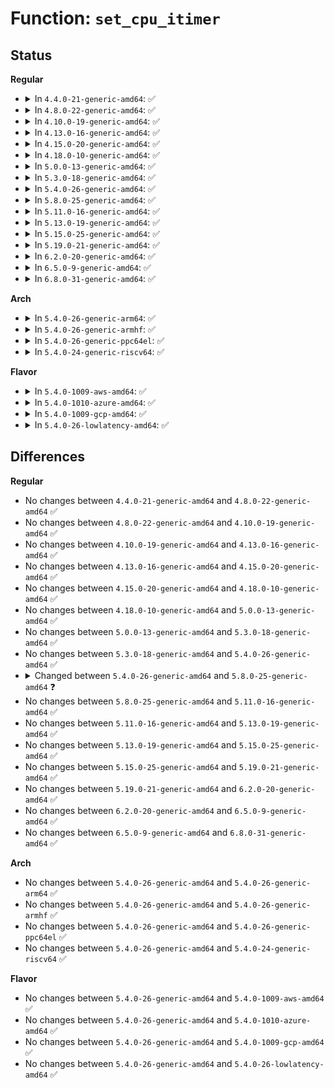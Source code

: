 # Function: <code>set_cpu_itimer</code>

## Status
<b>Regular</b>
<ul>
<li>
<details>
<summary>In <code>4.4.0-21-generic-amd64</code>: ✅</summary>

```c
void set_cpu_itimer(struct task_struct * tsk, unsigned int clock_id, const const struct itimerval * value, const struct itimerval * ovalue)
```

```json
{
  "name": "set_cpu_itimer",
  "collision_type": "Unique Static",
  "inline_type": "No",
  "funcs": [
    {
      "addr": 18446744071579828640,
      "name": "set_cpu_itimer",
      "external": false,
      "loc": "kernel/time/itimer.c:143",
      "file": "kernel/time/itimer.c",
      "inline": "seen, unknown",
      "caller_inline": [],
      "caller_func": [
        "kernel/time/itimer.c:do_setitimer",
        "kernel/time/itimer.c:do_setitimer"
      ]
    }
  ],
  "symbols": [
    {
      "addr": 18446744071579828640,
      "name": "set_cpu_itimer",
      "section": ".text",
      "bind": "STB_LOCAL",
      "size": 562
    }
  ]
}
```
</details>
</li>
<li>
<details>
<summary>In <code>4.8.0-22-generic-amd64</code>: ✅</summary>

```c
void set_cpu_itimer(struct task_struct * tsk, unsigned int clock_id, const const struct itimerval * value, const struct itimerval * ovalue)
```

```json
{
  "name": "set_cpu_itimer",
  "collision_type": "Unique Static",
  "inline_type": "No",
  "funcs": [
    {
      "addr": 18446744071579857360,
      "name": "set_cpu_itimer",
      "external": false,
      "loc": "kernel/time/itimer.c:143",
      "file": "kernel/time/itimer.c",
      "inline": "seen, unknown",
      "caller_inline": [],
      "caller_func": [
        "kernel/time/itimer.c:do_setitimer",
        "kernel/time/itimer.c:do_setitimer"
      ]
    }
  ],
  "symbols": [
    {
      "addr": 18446744071579857360,
      "name": "set_cpu_itimer",
      "section": ".text",
      "bind": "STB_LOCAL",
      "size": 567
    }
  ]
}
```
</details>
</li>
<li>
<details>
<summary>In <code>4.10.0-19-generic-amd64</code>: ✅</summary>

```c
void set_cpu_itimer(struct task_struct * tsk, unsigned int clock_id, const const struct itimerval * value, const struct itimerval * ovalue)
```

```json
{
  "name": "set_cpu_itimer",
  "collision_type": "Unique Static",
  "inline_type": "No",
  "funcs": [
    {
      "addr": 18446744071579932816,
      "name": "set_cpu_itimer",
      "external": false,
      "loc": "kernel/time/itimer.c:143",
      "file": "kernel/time/itimer.c",
      "inline": "seen, unknown",
      "caller_inline": [],
      "caller_func": [
        "kernel/time/itimer.c:do_setitimer",
        "kernel/time/itimer.c:do_setitimer"
      ]
    }
  ],
  "symbols": [
    {
      "addr": 18446744071579932816,
      "name": "set_cpu_itimer",
      "section": ".text",
      "bind": "STB_LOCAL",
      "size": 567
    }
  ]
}
```
</details>
</li>
<li>
<details>
<summary>In <code>4.13.0-16-generic-amd64</code>: ✅</summary>

```c
void set_cpu_itimer(struct task_struct * tsk, unsigned int clock_id, const const struct itimerval * value, const struct itimerval * ovalue)
```

```json
{
  "name": "set_cpu_itimer",
  "collision_type": "Unique Static",
  "inline_type": "No",
  "funcs": [
    {
      "addr": 18446744071579940528,
      "name": "set_cpu_itimer",
      "external": false,
      "loc": "kernel/time/itimer.c:148",
      "file": "kernel/time/itimer.c",
      "inline": "seen, unknown",
      "caller_inline": [],
      "caller_func": [
        "kernel/time/itimer.c:do_setitimer",
        "kernel/time/itimer.c:do_setitimer"
      ]
    }
  ],
  "symbols": [
    {
      "addr": 18446744071579940528,
      "name": "set_cpu_itimer",
      "section": ".text",
      "bind": "STB_LOCAL",
      "size": 507
    }
  ]
}
```
</details>
</li>
<li>
<details>
<summary>In <code>4.15.0-20-generic-amd64</code>: ✅</summary>

```c
void set_cpu_itimer(struct task_struct * tsk, unsigned int clock_id, const const struct itimerval * value, const struct itimerval * ovalue)
```

```json
{
  "name": "set_cpu_itimer",
  "collision_type": "Unique Static",
  "inline_type": "No",
  "funcs": [
    {
      "addr": 18446744071579986176,
      "name": "set_cpu_itimer",
      "external": false,
      "loc": "kernel/time/itimer.c:149",
      "file": "kernel/time/itimer.c",
      "inline": "seen, unknown",
      "caller_inline": [],
      "caller_func": [
        "kernel/time/itimer.c:do_setitimer",
        "kernel/time/itimer.c:do_setitimer"
      ]
    }
  ],
  "symbols": [
    {
      "addr": 18446744071579986176,
      "name": "set_cpu_itimer",
      "section": ".text",
      "bind": "STB_LOCAL",
      "size": 510
    }
  ]
}
```
</details>
</li>
<li>
<details>
<summary>In <code>4.18.0-10-generic-amd64</code>: ✅</summary>

```c
void set_cpu_itimer(struct task_struct * tsk, unsigned int clock_id, const const struct itimerval * value, const struct itimerval * ovalue)
```

```json
{
  "name": "set_cpu_itimer",
  "collision_type": "Unique Static",
  "inline_type": "No",
  "funcs": [
    {
      "addr": 18446744071580037520,
      "name": "set_cpu_itimer",
      "external": false,
      "loc": "kernel/time/itimer.c:149",
      "file": "kernel/time/itimer.c",
      "inline": "seen, unknown",
      "caller_inline": [],
      "caller_func": [
        "kernel/time/itimer.c:do_setitimer",
        "kernel/time/itimer.c:do_setitimer"
      ]
    }
  ],
  "symbols": [
    {
      "addr": 18446744071580037520,
      "name": "set_cpu_itimer",
      "section": ".text",
      "bind": "STB_LOCAL",
      "size": 515
    }
  ]
}
```
</details>
</li>
<li>
<details>
<summary>In <code>5.0.0-13-generic-amd64</code>: ✅</summary>

```c
void set_cpu_itimer(struct task_struct * tsk, unsigned int clock_id, const const struct itimerval * value, const struct itimerval * ovalue)
```

```json
{
  "name": "set_cpu_itimer",
  "collision_type": "Unique Static",
  "inline_type": "No",
  "funcs": [
    {
      "addr": 18446744071580084336,
      "name": "set_cpu_itimer",
      "external": false,
      "loc": "kernel/time/itimer.c:148",
      "file": "kernel/time/itimer.c",
      "inline": "seen, unknown",
      "caller_inline": [],
      "caller_func": [
        "kernel/time/itimer.c:do_setitimer",
        "kernel/time/itimer.c:do_setitimer"
      ]
    }
  ],
  "symbols": [
    {
      "addr": 18446744071580084336,
      "name": "set_cpu_itimer",
      "section": ".text",
      "bind": "STB_LOCAL",
      "size": 511
    }
  ]
}
```
</details>
</li>
<li>
<details>
<summary>In <code>5.3.0-18-generic-amd64</code>: ✅</summary>

```c
void set_cpu_itimer(struct task_struct * tsk, unsigned int clock_id, const const struct itimerval * value, const struct itimerval * ovalue)
```

```json
{
  "name": "set_cpu_itimer",
  "collision_type": "Unique Static",
  "inline_type": "No",
  "funcs": [
    {
      "addr": 18446744071580128032,
      "name": "set_cpu_itimer",
      "external": false,
      "loc": "kernel/time/itimer.c:148",
      "file": "kernel/time/itimer.c",
      "inline": "seen, unknown",
      "caller_inline": [],
      "caller_func": [
        "kernel/time/itimer.c:do_setitimer",
        "kernel/time/itimer.c:do_setitimer"
      ]
    }
  ],
  "symbols": [
    {
      "addr": 18446744071580128032,
      "name": "set_cpu_itimer",
      "section": ".text",
      "bind": "STB_LOCAL",
      "size": 470
    }
  ]
}
```
</details>
</li>
<li>
<details>
<summary>In <code>5.4.0-26-generic-amd64</code>: ✅</summary>

```c
void set_cpu_itimer(struct task_struct * tsk, unsigned int clock_id, const const struct itimerval * value, const struct itimerval * ovalue)
```

```json
{
  "name": "set_cpu_itimer",
  "collision_type": "Unique Static",
  "inline_type": "No",
  "funcs": [
    {
      "addr": 18446744071580176288,
      "name": "set_cpu_itimer",
      "external": false,
      "loc": "kernel/time/itimer.c:143",
      "file": "kernel/time/itimer.c",
      "inline": "seen, unknown",
      "caller_inline": [],
      "caller_func": [
        "kernel/time/itimer.c:do_setitimer",
        "kernel/time/itimer.c:do_setitimer"
      ]
    }
  ],
  "symbols": [
    {
      "addr": 18446744071580176288,
      "name": "set_cpu_itimer",
      "section": ".text",
      "bind": "STB_LOCAL",
      "size": 470
    }
  ]
}
```
</details>
</li>
<li>
<details>
<summary>In <code>5.8.0-25-generic-amd64</code>: ✅</summary>

```c
void set_cpu_itimer(struct task_struct * tsk, unsigned int clock_id, const const struct itimerspec64 * value, const struct itimerspec64 * ovalue)
```

```json
{
  "name": "set_cpu_itimer",
  "collision_type": "Unique Static",
  "inline_type": "No",
  "funcs": [
    {
      "addr": 18446744071580240240,
      "name": "set_cpu_itimer",
      "external": false,
      "loc": "kernel/time/itimer.c:168",
      "file": "kernel/time/itimer.c",
      "inline": "seen, unknown",
      "caller_inline": [],
      "caller_func": [
        "kernel/time/itimer.c:do_setitimer",
        "kernel/time/itimer.c:do_setitimer"
      ]
    }
  ],
  "symbols": [
    {
      "addr": 18446744071580240240,
      "name": "set_cpu_itimer",
      "section": ".text",
      "bind": "STB_LOCAL",
      "size": 393
    }
  ]
}
```
</details>
</li>
<li>
<details>
<summary>In <code>5.11.0-16-generic-amd64</code>: ✅</summary>

```c
void set_cpu_itimer(struct task_struct * tsk, unsigned int clock_id, const const struct itimerspec64 * value, const struct itimerspec64 * ovalue)
```

```json
{
  "name": "set_cpu_itimer",
  "collision_type": "Unique Static",
  "inline_type": "No",
  "funcs": [
    {
      "addr": 18446744071580224448,
      "name": "set_cpu_itimer",
      "external": false,
      "loc": "kernel/time/itimer.c:168",
      "file": "kernel/time/itimer.c",
      "inline": "seen, unknown",
      "caller_inline": [],
      "caller_func": [
        "kernel/time/itimer.c:do_setitimer",
        "kernel/time/itimer.c:do_setitimer"
      ]
    }
  ],
  "symbols": [
    {
      "addr": 18446744071580224448,
      "name": "set_cpu_itimer",
      "section": ".text",
      "bind": "STB_LOCAL",
      "size": 437
    }
  ]
}
```
</details>
</li>
<li>
<details>
<summary>In <code>5.13.0-19-generic-amd64</code>: ✅</summary>

```c
void set_cpu_itimer(struct task_struct * tsk, unsigned int clock_id, const const struct itimerspec64 * value, const struct itimerspec64 * ovalue)
```

```json
{
  "name": "set_cpu_itimer",
  "collision_type": "Unique Static",
  "inline_type": "No",
  "funcs": [
    {
      "addr": 18446744071580229616,
      "name": "set_cpu_itimer",
      "external": false,
      "loc": "kernel/time/itimer.c:168",
      "file": "kernel/time/itimer.c",
      "inline": "seen, unknown",
      "caller_inline": [],
      "caller_func": [
        "kernel/time/itimer.c:do_setitimer",
        "kernel/time/itimer.c:do_setitimer"
      ]
    }
  ],
  "symbols": [
    {
      "addr": 18446744071580229616,
      "name": "set_cpu_itimer",
      "section": ".text",
      "bind": "STB_LOCAL",
      "size": 440
    }
  ]
}
```
</details>
</li>
<li>
<details>
<summary>In <code>5.15.0-25-generic-amd64</code>: ✅</summary>

```c
void set_cpu_itimer(struct task_struct * tsk, unsigned int clock_id, const const struct itimerspec64 * value, const struct itimerspec64 * ovalue)
```

```json
{
  "name": "set_cpu_itimer",
  "collision_type": "Unique Static",
  "inline_type": "No",
  "funcs": [
    {
      "addr": 18446744071580378448,
      "name": "set_cpu_itimer",
      "external": false,
      "loc": "kernel/time/itimer.c:168",
      "file": "kernel/time/itimer.c",
      "inline": "seen, unknown",
      "caller_inline": [],
      "caller_func": [
        "kernel/time/itimer.c:do_setitimer",
        "kernel/time/itimer.c:do_setitimer"
      ]
    }
  ],
  "symbols": [
    {
      "addr": 18446744071580378448,
      "name": "set_cpu_itimer",
      "section": ".text",
      "bind": "STB_LOCAL",
      "size": 558
    }
  ]
}
```
</details>
</li>
<li>
<details>
<summary>In <code>5.19.0-21-generic-amd64</code>: ✅</summary>

```c
void set_cpu_itimer(struct task_struct * tsk, unsigned int clock_id, const const struct itimerspec64 * value, const struct itimerspec64 * ovalue)
```

```json
{
  "name": "set_cpu_itimer",
  "collision_type": "Unique Static",
  "inline_type": "No",
  "funcs": [
    {
      "addr": 18446744071580596624,
      "name": "set_cpu_itimer",
      "external": false,
      "loc": "kernel/time/itimer.c:168",
      "file": "kernel/time/itimer.c",
      "inline": "seen, unknown",
      "caller_inline": [],
      "caller_func": [
        "kernel/time/itimer.c:do_setitimer",
        "kernel/time/itimer.c:do_setitimer"
      ]
    }
  ],
  "symbols": [
    {
      "addr": 18446744071580596624,
      "name": "set_cpu_itimer",
      "section": ".text",
      "bind": "STB_LOCAL",
      "size": 606
    }
  ]
}
```
</details>
</li>
<li>
<details>
<summary>In <code>6.2.0-20-generic-amd64</code>: ✅</summary>

```c
void set_cpu_itimer(struct task_struct * tsk, unsigned int clock_id, const const struct itimerspec64 * value, const struct itimerspec64 * ovalue)
```

```json
{
  "name": "set_cpu_itimer",
  "collision_type": "Unique Static",
  "inline_type": "No",
  "funcs": [
    {
      "addr": 18446744071580859424,
      "name": "set_cpu_itimer",
      "external": false,
      "loc": "kernel/time/itimer.c:168",
      "file": "kernel/time/itimer.c",
      "inline": "seen, unknown",
      "caller_inline": [],
      "caller_func": [
        "kernel/time/itimer.c:do_setitimer",
        "kernel/time/itimer.c:do_setitimer"
      ]
    }
  ],
  "symbols": [
    {
      "addr": 18446744071580859424,
      "name": "set_cpu_itimer",
      "section": ".text",
      "bind": "STB_LOCAL",
      "size": 606
    }
  ]
}
```
</details>
</li>
<li>
<details>
<summary>In <code>6.5.0-9-generic-amd64</code>: ✅</summary>

```c
void set_cpu_itimer(struct task_struct * tsk, unsigned int clock_id, const const struct itimerspec64 * value, const struct itimerspec64 * ovalue)
```

```json
{
  "name": "set_cpu_itimer",
  "collision_type": "Unique Static",
  "inline_type": "No",
  "funcs": [
    {
      "addr": 18446744071580943184,
      "name": "set_cpu_itimer",
      "external": false,
      "loc": "kernel/time/itimer.c:168",
      "file": "kernel/time/itimer.c",
      "inline": "seen, unknown",
      "caller_inline": [],
      "caller_func": [
        "kernel/time/itimer.c:do_setitimer",
        "kernel/time/itimer.c:do_setitimer"
      ]
    }
  ],
  "symbols": [
    {
      "addr": 18446744071580943184,
      "name": "set_cpu_itimer",
      "section": ".text",
      "bind": "STB_LOCAL",
      "size": 606
    }
  ]
}
```
</details>
</li>
<li>
<details>
<summary>In <code>6.8.0-31-generic-amd64</code>: ✅</summary>

```c
void set_cpu_itimer(struct task_struct * tsk, unsigned int clock_id, const const struct itimerspec64 * value, const struct itimerspec64 * ovalue)
```

```json
{
  "name": "set_cpu_itimer",
  "collision_type": "Unique Static",
  "inline_type": "No",
  "funcs": [
    {
      "addr": 18446744071581034480,
      "name": "set_cpu_itimer",
      "external": false,
      "loc": "kernel/time/itimer.c:168",
      "file": "kernel/time/itimer.c",
      "inline": "seen, unknown",
      "caller_inline": [],
      "caller_func": [
        "kernel/time/itimer.c:do_setitimer",
        "kernel/time/itimer.c:do_setitimer"
      ]
    }
  ],
  "symbols": [
    {
      "addr": 18446744071581034480,
      "name": "set_cpu_itimer",
      "section": ".text",
      "bind": "STB_LOCAL",
      "size": 606
    }
  ]
}
```
</details>
</li>
</ul>
<b>Arch</b>
<ul>
<li>
<details>
<summary>In <code>5.4.0-26-generic-arm64</code>: ✅</summary>

```c
void set_cpu_itimer(struct task_struct * tsk, unsigned int clock_id, const const struct itimerval * value, const struct itimerval * ovalue)
```

```json
{
  "name": "set_cpu_itimer",
  "collision_type": "Unique Static",
  "inline_type": "No",
  "funcs": [
    {
      "addr": 18446603336491398784,
      "name": "set_cpu_itimer",
      "external": false,
      "loc": "kernel/time/itimer.c:143",
      "file": "kernel/time/itimer.c",
      "inline": "seen, unknown",
      "caller_inline": [],
      "caller_func": [
        "kernel/time/itimer.c:do_setitimer",
        "kernel/time/itimer.c:do_setitimer"
      ]
    }
  ],
  "symbols": [
    {
      "addr": 18446603336491398784,
      "name": "set_cpu_itimer",
      "section": ".text",
      "bind": "STB_LOCAL",
      "size": 572
    }
  ]
}
```
</details>
</li>
<li>
<details>
<summary>In <code>5.4.0-26-generic-armhf</code>: ✅</summary>

```c
void set_cpu_itimer(struct task_struct * tsk, unsigned int clock_id, const const struct itimerval * value, const struct itimerval * ovalue)
```

```json
{
  "name": "set_cpu_itimer",
  "collision_type": "Unique Static",
  "inline_type": "No",
  "funcs": [
    {
      "addr": 3225396576,
      "name": "set_cpu_itimer",
      "external": false,
      "loc": "kernel/time/itimer.c:143",
      "file": "kernel/time/itimer.c",
      "inline": "seen, unknown",
      "caller_inline": [],
      "caller_func": [
        "kernel/time/itimer.c:do_setitimer",
        "kernel/time/itimer.c:do_setitimer"
      ]
    }
  ],
  "symbols": [
    {
      "addr": 3225396576,
      "name": "set_cpu_itimer",
      "section": ".text",
      "bind": "STB_LOCAL",
      "size": 548
    }
  ]
}
```
</details>
</li>
<li>
<details>
<summary>In <code>5.4.0-26-generic-ppc64el</code>: ✅</summary>

```c
void set_cpu_itimer(struct task_struct * tsk, unsigned int clock_id, const const struct itimerval * value, const struct itimerval * ovalue)
```

```json
{
  "name": "set_cpu_itimer",
  "collision_type": "Unique Static",
  "inline_type": "No",
  "funcs": [
    {
      "addr": 13835058055284342720,
      "name": "set_cpu_itimer",
      "external": false,
      "loc": "kernel/time/itimer.c:143",
      "file": "kernel/time/itimer.c",
      "inline": "seen, unknown",
      "caller_inline": [],
      "caller_func": [
        "kernel/time/itimer.c:do_setitimer"
      ]
    }
  ],
  "symbols": [
    {
      "addr": 13835058055284342720,
      "name": "set_cpu_itimer",
      "section": ".text",
      "bind": "STB_LOCAL",
      "size": 708
    }
  ]
}
```
</details>
</li>
<li>
<details>
<summary>In <code>5.4.0-24-generic-riscv64</code>: ✅</summary>

```c
void set_cpu_itimer(struct task_struct * tsk, unsigned int clock_id, const const struct itimerval * value, const struct itimerval * ovalue)
```

```json
{
  "name": "set_cpu_itimer",
  "collision_type": "Unique Static",
  "inline_type": "No",
  "funcs": [
    {
      "addr": 18446743936271879326,
      "name": "set_cpu_itimer",
      "external": false,
      "loc": "kernel/time/itimer.c:143",
      "file": "kernel/time/itimer.c",
      "inline": "seen, unknown",
      "caller_inline": [],
      "caller_func": [
        "kernel/time/itimer.c:do_setitimer",
        "kernel/time/itimer.c:do_setitimer"
      ]
    }
  ],
  "symbols": [
    {
      "addr": 18446743936271879326,
      "name": "set_cpu_itimer",
      "section": ".text",
      "bind": "STB_LOCAL",
      "size": 472
    }
  ]
}
```
</details>
</li>
</ul>
<b>Flavor</b>
<ul>
<li>
<details>
<summary>In <code>5.4.0-1009-aws-amd64</code>: ✅</summary>

```c
void set_cpu_itimer(struct task_struct * tsk, unsigned int clock_id, const const struct itimerval * value, const struct itimerval * ovalue)
```

```json
{
  "name": "set_cpu_itimer",
  "collision_type": "Unique Static",
  "inline_type": "No",
  "funcs": [
    {
      "addr": 18446744071580145488,
      "name": "set_cpu_itimer",
      "external": false,
      "loc": "kernel/time/itimer.c:143",
      "file": "kernel/time/itimer.c",
      "inline": "seen, unknown",
      "caller_inline": [],
      "caller_func": [
        "kernel/time/itimer.c:do_setitimer",
        "kernel/time/itimer.c:do_setitimer"
      ]
    }
  ],
  "symbols": [
    {
      "addr": 18446744071580145488,
      "name": "set_cpu_itimer",
      "section": ".text",
      "bind": "STB_LOCAL",
      "size": 470
    }
  ]
}
```
</details>
</li>
<li>
<details>
<summary>In <code>5.4.0-1010-azure-amd64</code>: ✅</summary>

```c
void set_cpu_itimer(struct task_struct * tsk, unsigned int clock_id, const const struct itimerval * value, const struct itimerval * ovalue)
```

```json
{
  "name": "set_cpu_itimer",
  "collision_type": "Unique Static",
  "inline_type": "No",
  "funcs": [
    {
      "addr": 18446744071580091040,
      "name": "set_cpu_itimer",
      "external": false,
      "loc": "kernel/time/itimer.c:143",
      "file": "kernel/time/itimer.c",
      "inline": "seen, unknown",
      "caller_inline": [],
      "caller_func": [
        "kernel/time/itimer.c:do_setitimer",
        "kernel/time/itimer.c:do_setitimer"
      ]
    }
  ],
  "symbols": [
    {
      "addr": 18446744071580091040,
      "name": "set_cpu_itimer",
      "section": ".text",
      "bind": "STB_LOCAL",
      "size": 464
    }
  ]
}
```
</details>
</li>
<li>
<details>
<summary>In <code>5.4.0-1009-gcp-amd64</code>: ✅</summary>

```c
void set_cpu_itimer(struct task_struct * tsk, unsigned int clock_id, const const struct itimerval * value, const struct itimerval * ovalue)
```

```json
{
  "name": "set_cpu_itimer",
  "collision_type": "Unique Static",
  "inline_type": "No",
  "funcs": [
    {
      "addr": 18446744071580136560,
      "name": "set_cpu_itimer",
      "external": false,
      "loc": "kernel/time/itimer.c:143",
      "file": "kernel/time/itimer.c",
      "inline": "seen, unknown",
      "caller_inline": [],
      "caller_func": [
        "kernel/time/itimer.c:do_setitimer",
        "kernel/time/itimer.c:do_setitimer"
      ]
    }
  ],
  "symbols": [
    {
      "addr": 18446744071580136560,
      "name": "set_cpu_itimer",
      "section": ".text",
      "bind": "STB_LOCAL",
      "size": 470
    }
  ]
}
```
</details>
</li>
<li>
<details>
<summary>In <code>5.4.0-26-lowlatency-amd64</code>: ✅</summary>

```c
void set_cpu_itimer(struct task_struct * tsk, unsigned int clock_id, const const struct itimerval * value, const struct itimerval * ovalue)
```

```json
{
  "name": "set_cpu_itimer",
  "collision_type": "Unique Static",
  "inline_type": "No",
  "funcs": [
    {
      "addr": 18446744071580188464,
      "name": "set_cpu_itimer",
      "external": false,
      "loc": "kernel/time/itimer.c:143",
      "file": "kernel/time/itimer.c",
      "inline": "seen, unknown",
      "caller_inline": [],
      "caller_func": [
        "kernel/time/itimer.c:do_setitimer",
        "kernel/time/itimer.c:do_setitimer"
      ]
    }
  ],
  "symbols": [
    {
      "addr": 18446744071580188464,
      "name": "set_cpu_itimer",
      "section": ".text",
      "bind": "STB_LOCAL",
      "size": 486
    }
  ]
}
```
</details>
</li>
</ul>

## Differences
<b>Regular</b>
<ul>
<li>
No changes between <code>4.4.0-21-generic-amd64</code> and <code>4.8.0-22-generic-amd64</code> ✅
</li>
<li>
No changes between <code>4.8.0-22-generic-amd64</code> and <code>4.10.0-19-generic-amd64</code> ✅
</li>
<li>
No changes between <code>4.10.0-19-generic-amd64</code> and <code>4.13.0-16-generic-amd64</code> ✅
</li>
<li>
No changes between <code>4.13.0-16-generic-amd64</code> and <code>4.15.0-20-generic-amd64</code> ✅
</li>
<li>
No changes between <code>4.15.0-20-generic-amd64</code> and <code>4.18.0-10-generic-amd64</code> ✅
</li>
<li>
No changes between <code>4.18.0-10-generic-amd64</code> and <code>5.0.0-13-generic-amd64</code> ✅
</li>
<li>
No changes between <code>5.0.0-13-generic-amd64</code> and <code>5.3.0-18-generic-amd64</code> ✅
</li>
<li>
No changes between <code>5.3.0-18-generic-amd64</code> and <code>5.4.0-26-generic-amd64</code> ✅
</li>
<li>
<details>
<summary>Changed between <code>5.4.0-26-generic-amd64</code> and <code>5.8.0-25-generic-amd64</code> ❓</summary>
<ul>
<li>
<b>Param type changed. </b>
<code>const const struct itimerval * value</code> ➡️ <code>const const struct itimerspec64 * value</code>
</li>
<li>
<b>Param type changed. </b>
<code>const struct itimerval * ovalue</code> ➡️ <code>const struct itimerspec64 * ovalue</code>
</li>
</ul>
</details>
</li>
<li>
No changes between <code>5.8.0-25-generic-amd64</code> and <code>5.11.0-16-generic-amd64</code> ✅
</li>
<li>
No changes between <code>5.11.0-16-generic-amd64</code> and <code>5.13.0-19-generic-amd64</code> ✅
</li>
<li>
No changes between <code>5.13.0-19-generic-amd64</code> and <code>5.15.0-25-generic-amd64</code> ✅
</li>
<li>
No changes between <code>5.15.0-25-generic-amd64</code> and <code>5.19.0-21-generic-amd64</code> ✅
</li>
<li>
No changes between <code>5.19.0-21-generic-amd64</code> and <code>6.2.0-20-generic-amd64</code> ✅
</li>
<li>
No changes between <code>6.2.0-20-generic-amd64</code> and <code>6.5.0-9-generic-amd64</code> ✅
</li>
<li>
No changes between <code>6.5.0-9-generic-amd64</code> and <code>6.8.0-31-generic-amd64</code> ✅
</li>
</ul>
<b>Arch</b>
<ul>
<li>
No changes between <code>5.4.0-26-generic-amd64</code> and <code>5.4.0-26-generic-arm64</code> ✅
</li>
<li>
No changes between <code>5.4.0-26-generic-amd64</code> and <code>5.4.0-26-generic-armhf</code> ✅
</li>
<li>
No changes between <code>5.4.0-26-generic-amd64</code> and <code>5.4.0-26-generic-ppc64el</code> ✅
</li>
<li>
No changes between <code>5.4.0-26-generic-amd64</code> and <code>5.4.0-24-generic-riscv64</code> ✅
</li>
</ul>
<b>Flavor</b>
<ul>
<li>
No changes between <code>5.4.0-26-generic-amd64</code> and <code>5.4.0-1009-aws-amd64</code> ✅
</li>
<li>
No changes between <code>5.4.0-26-generic-amd64</code> and <code>5.4.0-1010-azure-amd64</code> ✅
</li>
<li>
No changes between <code>5.4.0-26-generic-amd64</code> and <code>5.4.0-1009-gcp-amd64</code> ✅
</li>
<li>
No changes between <code>5.4.0-26-generic-amd64</code> and <code>5.4.0-26-lowlatency-amd64</code> ✅
</li>
</ul>
